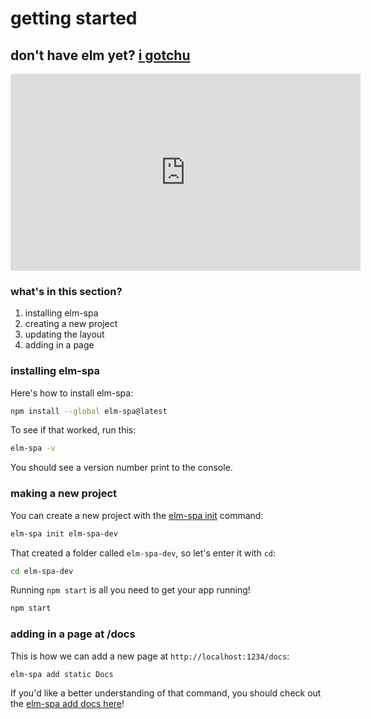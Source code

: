 # getting started

## don't have elm yet? [i gotchu](./installation)

<iframe width="560" height="315" src="https://www.youtube.com/embed/1TNQaJGkzh8" frameborder="0" allow="accelerometer; autoplay; encrypted-media; gyroscope; picture-in-picture" allowfullscreen></iframe>

### what's in this section?

1. installing elm-spa
1. creating a new project
1. updating the layout
1. adding in a page


### installing elm-spa

Here's how to install elm-spa:

```bash
npm install --global elm-spa@latest
```

To see if that worked, run this:

```bash
elm-spa -v
```

You should see a version number print to the console.

### making a new project

You can create a new project with the [elm-spa init](/docs/elm-spa/init) command:

```bash
elm-spa init elm-spa-dev
```

That created a folder called `elm-spa-dev`, so let's enter it with `cd`:

```bash
cd elm-spa-dev
```

Running `npm start` is all you need to get your app running!

```bash
npm start
```

### adding in a page at /docs

This is how we can add a new page at `http://localhost:1234/docs`:

```bash
elm-spa add static Docs
```

If you'd like a better understanding of that command, you should check out the [elm-spa add docs here](/docs/elm-spa/add)!
